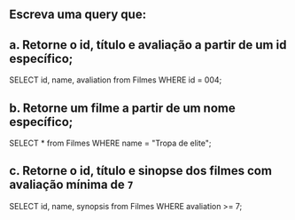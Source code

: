 ## Escreva uma query que:

## a. Retorne o id, título e avaliação a partir de um id específico;

SELECT id, name, avaliation from Filmes WHERE id = 004;

## b. Retorne um filme a partir de um nome específico;

SELECT * from Filmes WHERE name = "Tropa de elite";

## c. Retorne o id, título e sinopse dos filmes com avaliação mínima de `7`

SELECT id, name, synopsis from Filmes WHERE avaliation >= 7;
